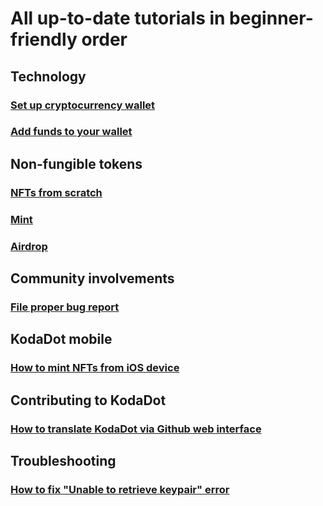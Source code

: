 # All up-to-date tutorials in beginner-friendly order

## Technology

### [Set up cryptocurrency wallet](tutorials/how_to_create_wallet.md)

### [Add funds to your wallet](/tutorials/how_to_top_up_wallet.md)

## Non-fungible tokens

### [NFTs from scratch](how-to-make-nft.md)

### [Mint](/tutorials/how_to_mint.md)

### [Airdrop](/tutorials/how_to_airdrop.md)

## Community involvements

### [File proper bug report](/tutorials/how_to_bug_report.md)

## KodaDot mobile

### [How to mint NFTs from iOS device](/tutorials/how-to-kodadot-phone-ios.md)

## Contributing to KodaDot

### [How to translate KodaDot via Github web interface](/tutorials/language-translations.md)

## Troubleshooting

### [How to fix "Unable to retrieve keypair" error](/tutorials/how-to-fix-error-keypair.md)


